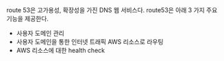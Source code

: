 route 53은 고가용성, 확장성을 가진 DNS 웹 서비스다. route53은 아래 3 가지 주요 기능을 제공한다.
- 사용자 도메인 관리
- 사용자 도메인을 통한 인터넷 트래픽 AWS 리소스로 라우팅
- AWS 리소스에 대한 health check